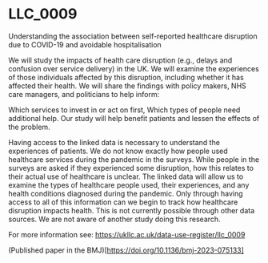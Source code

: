 # LLC_0009
Understanding the association between self-reported healthcare disruption due to COVID-19 and avoidable hospitalisation

We will study the impacts of health care disruption (e.g., delays and confusion over service delivery) in the UK. We will examine the experiences of those individuals affected by this disruption, including whether it has affected their health. We will share the findings with policy makers, NHS care managers, and politicians to help inform:

Which services to invest in or act on first,
Which types of people need additional help.
Our study will help benefit patients and lessen the effects of the problem.

Having access to the linked data is necessary to understand the experiences of patients. We do not know exactly how people used healthcare services during the pandemic in the surveys. While people in the surveys are asked if they experienced some disruption, how this relates to their actual use of healthcare is unclear. The linked data will allow us to examine the types of healthcare people used, their experiences, and any health conditions diagnosed during the pandemic. Only through having access to all of this information can we begin to track how healthcare disruption impacts health. This is not currently possible through other data sources. We are not aware of another study doing this research.

For more information see: https://ukllc.ac.uk/data-use-register/llc_0009

(Published paper in the BMJ)[https://doi.org/10.1136/bmj-2023-075133]

